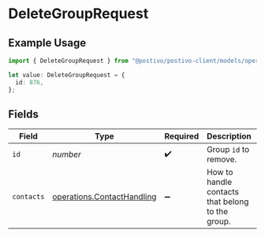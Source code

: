 # DeleteGroupRequest

## Example Usage

```typescript
import { DeleteGroupRequest } from "@postivo/postivo-client/models/operations";

let value: DeleteGroupRequest = {
  id: 876,
};
```

## Fields

| Field                                                                    | Type                                                                     | Required                                                                 | Description                                                              | Example                                                                  |
| ------------------------------------------------------------------------ | ------------------------------------------------------------------------ | ------------------------------------------------------------------------ | ------------------------------------------------------------------------ | ------------------------------------------------------------------------ |
| `id`                                                                     | *number*                                                                 | :heavy_check_mark:                                                       | Group `id` to remove.                                                    | 876                                                                      |
| `contacts`                                                               | [operations.ContactHandling](../../models/operations/contacthandling.md) | :heavy_minus_sign:                                                       | How to handle contacts that belong to the group.                         |                                                                          |